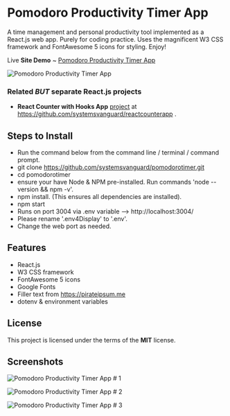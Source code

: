 # Pomodoro Productivity Timer App
A time management and personal productivity tool implemented as a React.js web app. Purely for coding practice.  Uses the magnificent W3 CSS framework and FontAwesome 5 icons for styling.  Enjoy!

Live **Site Demo** ~ [Pomodoro Productivity Timer App](http://pomodorotimer.ryanhunter.ca/)

![Pomodoro Productivity Timer App](http://ryanhunter.ca/images/portfolio/pomodorotimer1.png)


### Related *BUT* separate React.js projects
- **React Counter with Hooks App** [project](https://github.com/systemsvanguard/reactcounterapp) at https://github.com/systemsvanguard/reactcounterapp .


## Steps to Install
- Run the command below from the command line / terminal / command prompt.
- git clone https://github.com/systemsvanguard/pomodorotimer.git
- cd pomodorotimer
- ensure your have Node & NPM pre-installed. Run commands 'node --version && npm -v'.
- npm install.  (This ensures all dependencies are installed).
- npm start
- Runs on port 3004 via .env variable --> http://localhost:3004/
- Please rename '.env4Display' to '.env'.
- Change the web port as needed.


## Features
- React.js
- W3 CSS framework
- FontAwesome 5 icons
- Google Fonts
- Filler text from https://pirateipsum.me
- dotenv & environment variables



## License
This project is licensed under the terms of the **MIT** license.


## Screenshots

![Pomodoro Productivity Timer App # 1](http://ryanhunter.ca/images/portfolio/pomodorotimer1.png)

![Pomodoro Productivity Timer App # 2](http://ryanhunter.ca/images/portfolio/pomodorotimer2.png)

![Pomodoro Productivity Timer App # 3](http://ryanhunter.ca/images/portfolio/pomodorotimer3.png)
